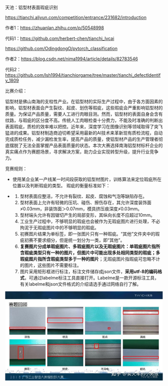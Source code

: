 天池：铝型材表面瑕疵识别

https://tianchi.aliyun.com/competition/entrance/231682/introduction

作者1：https://zhuanlan.zhihu.com/p/50548998

代码1：https://github.com/herbert-chen/tianchi_lvcai

https://github.com/OdingdongO/pytorch_classification

作者2：https://blog.csdn.net/nima1994/article/details/82783546

代码2：https://github.com/lsh1994/tianchiorgame/tree/master/tianchi_defectIdentify_1809

比赛介绍：

铝型材是佛山南海的支柱性产业。在铝型材的实际生产过程中，由于各方面因素的影响，铝型材表面会产生裂纹、起皮、划伤等瑕疵，这些瑕疵会严重影响铝型材的质量。为保证产品质量，需要人工进行肉眼目测。然而，铝型材的表面自身会含有纹路，与瑕疵的区分度不高。传统人工肉眼检查十分费力，不能及时准确的判断出表面瑕疵，质检的效率难以把控。近年来，深度学习在图像识别等领域取得了突飞猛进的成果。铝型材制造商迫切希望采用最新的AI技术来革新现有质检流程，自动完成质检任务，减少漏检发生率，提高产品的质量，使铝型材产品的生产管理者彻底摆脱了无法全面掌握产品表面质量的状态。本次大赛选择南海铝型材标杆企业的真实痛点作为赛题场景，寻求解决方案，助力企业实现转型升级，提升行业竞争力。 

竞赛规则：

- 使用某企业某一产线某一时间段获取的铝型材图片，训练算法来定位瑕疵所在位置以及判断瑕疵的类型。
  瑕疵的衡量标准如下：

- 1. 型材表面应整洁，不允许有裂纹、起皮、腐蚀和气泡等缺陷存在。
  2. 型材表面上允许有轻微的压坑、碰伤、擦伤存在，其允许深度装饰面≯0.03mm，非装饰面＞0.07mm，模具挤压痕深度≯0.03mm。
  3. 型材端头允许有因锯切产生的局部变形，其纵向长度不应超过10mm。
  4. 工业生产过程中，不够明显的瑕疵也会被作为无瑕疵图片进行处理，不必拘泥于无瑕疵图片中的不够明显的瑕疵。
  5. 初赛图片结果为单标签，即一张图片只有一种瑕疵。“其他”文件夹中的瑕疵初赛不要求细分，但是统一划分为一类，即“其他”。
  6. **复赛图片分成单瑕疵图片、多瑕疵图片以及无瑕疵图片：单瑕疵图片指所含瑕疵类型只有一种的图片，但图片中可能出现多处相同类型的瑕疵；多瑕疵图片指所含瑕疵类型多于一种的图片**；无瑕疵图片指瑕疵可忽略不计的图片，这些图片不需要标注。
  7. 图片采用矩形框进行标注，标注文件储存成json文件，**采用utf-8的编码格式**，可通过labelme标注工具直接打开。Labelme是一款开源标注工具，有关labelme和json文件格式的介绍请选手通过网络自行了解。

![](./image/1-01.jpg)

